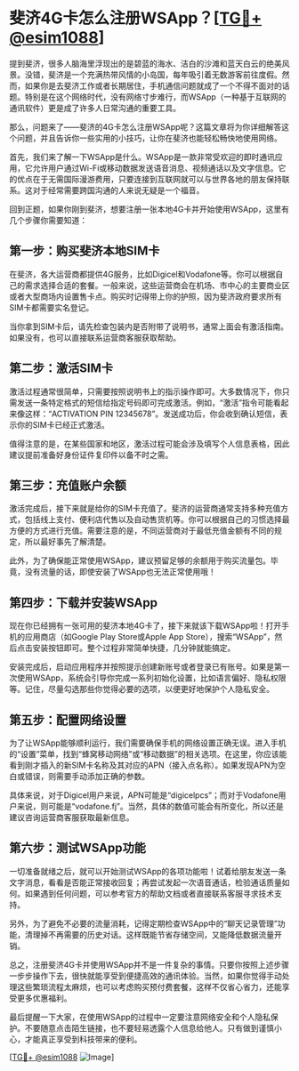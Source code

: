 # 斐济4G卡怎么注册WSApp？[[TG💪+ @esim1088](https://t.me/s/esim1088)]

提到斐济，很多人脑海里浮现出的是碧蓝的海水、洁白的沙滩和蓝天白云的绝美风景。没错，斐济是一个充满热带风情的小岛国，每年吸引着无数游客前往度假。然而，如果你是去斐济工作或者长期居住，手机通信问题就成了一个不得不面对的话题。特别是在这个网络时代，没有网络寸步难行，而WSApp（一种基于互联网的通讯软件）更是成了许多人日常沟通的重要工具。

那么，问题来了——斐济的4G卡怎么注册WSApp呢？这篇文章将为你详细解答这个问题，并且告诉你一些实用的小技巧，让你在斐济也能轻松畅快地使用网络。

首先，我们来了解一下WSApp是什么。WSApp是一款非常受欢迎的即时通讯应用，它允许用户通过Wi-Fi或移动数据发送语音消息、视频通话以及文字信息。它的优点在于无需国际漫游费用，只要连接到互联网就可以与世界各地的朋友保持联系。这对于经常需要跨国沟通的人来说无疑是一个福音。

回到正题，如果你刚到斐济，想要注册一张本地4G卡并开始使用WSApp，这里有几个步骤你需要知道：

## 第一步：购买斐济本地SIM卡

在斐济，各大运营商都提供4G服务，比如Digicel和Vodafone等。你可以根据自己的需求选择合适的套餐。一般来说，这些运营商会在机场、市中心的主要商业区或者大型商场内设置售卡点。购买时记得带上你的护照，因为斐济政府要求所有SIM卡都需要实名登记。

当你拿到SIM卡后，请先检查包装内是否附带了说明书，通常上面会有激活指南。如果没有，也可以直接联系运营商客服获取帮助。

## 第二步：激活SIM卡

激活过程通常很简单，只需要按照说明书上的指示操作即可。大多数情况下，你只需发送一条特定格式的短信给指定号码即可完成激活。例如，“激活”指令可能看起来像这样：“ACTIVATION PIN 12345678”。发送成功后，你会收到确认短信，表示你的SIM卡已经正式激活。

值得注意的是，在某些国家和地区，激活过程可能会涉及填写个人信息表格，因此建议提前准备好身份证件复印件以备不时之需。

## 第三步：充值账户余额

激活完成后，接下来就是给你的SIM卡充值了。斐济的运营商通常支持多种充值方式，包括线上支付、便利店代售以及自动售货机等。你可以根据自己的习惯选择最方便的方式进行充值。需要注意的是，不同运营商对于最低充值金额有不同的规定，所以最好事先了解清楚。

此外，为了确保能正常使用WSApp，建议预留足够的余额用于购买流量包。毕竟，没有流量的话，即使安装了WSApp也无法正常使用哦！

## 第四步：下载并安装WSApp

现在你已经拥有一张可用的斐济本地4G卡了，接下来就该下载WSApp啦！打开手机的应用商店（如Google Play Store或Apple App Store），搜索“WSApp”，然后点击安装按钮即可。整个过程非常简单快捷，几分钟就能搞定。

安装完成后，启动应用程序并按照提示创建新账号或者登录已有账号。如果是第一次使用WSApp，系统会引导你完成一系列初始化设置，比如语言偏好、隐私权限等。记住，尽量勾选那些你觉得必要的选项，以便更好地保护个人隐私安全。

## 第五步：配置网络设置

为了让WSApp能够顺利运行，我们需要确保手机的网络设置正确无误。进入手机的“设置”菜单，找到“蜂窝移动网络”或“移动数据”的相关选项。在这里，你应该能看到刚才插入的新SIM卡名称及其对应的APN（接入点名称）。如果发现APN为空白或错误，则需要手动添加正确的参数。

具体来说，对于Digicel用户来说，APN可能是“digicelpcs”；而对于Vodafone用户来说，则可能是“vodafone.fj”。当然，具体的数值可能会有所变化，所以还是建议咨询运营商客服获取最新信息。

## 第六步：测试WSApp功能

一切准备就绪之后，就可以开始测试WSApp的各项功能啦！试着给朋友发送一条文字消息，看看是否能正常接收回复；再尝试发起一次语音通话，检验通话质量如何。如果遇到任何问题，可以参考官方的帮助文档或者直接联系客服寻求技术支持。

另外，为了避免不必要的流量消耗，记得定期检查WSApp中的“聊天记录管理”功能，清理掉不再需要的历史对话。这样既能节省存储空间，又能降低数据流量开销。

总之，注册斐济4G卡并使用WSApp并不是一件复杂的事情。只要你按照上述步骤一步步操作下去，很快就能享受到便捷高效的通讯体验。当然，如果你觉得手动处理这些繁琐流程太麻烦，也可以考虑购买预付费套餐，这样不仅省心省力，还能享受更多优惠福利。

最后提醒一下大家，在使用WSApp的过程中一定要注意网络安全和个人隐私保护。不要随意点击陌生链接，也不要轻易透露个人信息给他人。只有做到谨慎小心，才能真正享受到科技带来的便利。

[[TG💪+ @esim1088](https://t.me/s/esim1088) ![Image](https://i.postimg.cc/4NQfJmqS/Snipaste-2025-05-13-00-14-12.png)]